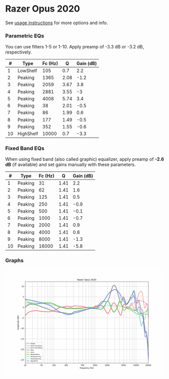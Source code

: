 # Razer Opus 2020
See [usage instructions](https://github.com/jaakkopasanen/AutoEq#usage) for more options and info.

### Parametric EQs
You can use filters 1-5 or 1-10. Apply preamp of -3.3 dB or -3.2 dB, respectively.

|   # | Type      |   Fc (Hz) |    Q |   Gain (dB) |
|-----|-----------|-----------|------|-------------|
|   1 | LowShelf  |       105 | 0.7  |         2.2 |
|   2 | Peaking   |      1365 | 2.08 |        -1.2 |
|   3 | Peaking   |      2059 | 3.67 |         3.8 |
|   4 | Peaking   |      2881 | 3.55 |        -3   |
|   5 | Peaking   |      4008 | 5.74 |         3.4 |
|   6 | Peaking   |        38 | 2.01 |        -0.5 |
|   7 | Peaking   |        86 | 1.99 |         0.6 |
|   8 | Peaking   |       177 | 1.49 |        -0.5 |
|   9 | Peaking   |       352 | 1.55 |        -0.6 |
|  10 | HighShelf |     10000 | 0.7  |        -3.3 |

### Fixed Band EQs
When using fixed band (also called graphic) equalizer, apply preamp of **-2.6 dB** (if available) and set gains manually with these parameters.

|   # | Type    |   Fc (Hz) |    Q |   Gain (dB) |
|-----|---------|-----------|------|-------------|
|   1 | Peaking |        31 | 1.41 |         2.2 |
|   2 | Peaking |        62 | 1.41 |         1.6 |
|   3 | Peaking |       125 | 1.41 |         0.5 |
|   4 | Peaking |       250 | 1.41 |        -0.9 |
|   5 | Peaking |       500 | 1.41 |        -0.1 |
|   6 | Peaking |      1000 | 1.41 |        -0.7 |
|   7 | Peaking |      2000 | 1.41 |         0.9 |
|   8 | Peaking |      4000 | 1.41 |         0.8 |
|   9 | Peaking |      8000 | 1.41 |        -1.3 |
|  10 | Peaking |     16000 | 1.41 |        -5.8 |

### Graphs
![](./Razer%20Opus%202020.png)
